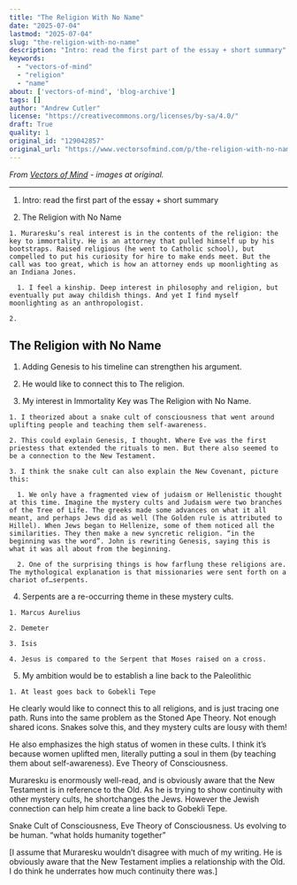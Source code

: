 ```yaml
---
title: "The Religion With No Name"
date: "2025-07-04"
lastmod: "2025-07-04"
slug: "the-religion-with-no-name"
description: "Intro: read the first part of the essay + short summary"
keywords:
  - "vectors-of-mind"
  - "religion"
  - "name"
about: ['vectors-of-mind', 'blog-archive']
tags: []
author: "Andrew Cutler"
license: "https://creativecommons.org/licenses/by-sa/4.0/"
draft: True
quality: 1
original_id: "129042857"
original_url: "https://www.vectorsofmind.com/p/the-religion-with-no-name"
---
```

*From [Vectors of Mind](https://www.vectorsofmind.com/p/the-religion-with-no-name) - images at original.*

---

  1. Intro: read the first part of the essay + short summary

  2. The Religion with No Name

    1. Muraresku’s real interest is in the contents of the religion: the key to immortality. He is an attorney that pulled himself up by his bootstraps. Raised religious (he went to Catholic school), but compelled to put his curiosity for hire to make ends meet. But the call was too great, which is how an attorney ends up moonlighting as an Indiana Jones.

      1. I feel a kinship. Deep interest in philosophy and religion, but eventually put away childish things. And yet I find myself moonlighting as an anthropologist.

    2. 


## The Religion with No Name


  1. Adding Genesis to his timeline can strengthen his argument. 

  2. He would like to connect this to The religion.

  3. My interest in Immortality Key was The Religion with No Name. 

    1. I theorized about a snake cult of consciousness that went around uplifting people and teaching them self-awareness.

    2. This could explain Genesis, I thought. Where Eve was the first priestess that extended the rituals to men. But there also seemed to be a connection to the New Testament. 

    3. I think the snake cult can also explain the New Covenant, picture this:

      1. We only have a fragmented view of judaism or Hellenistic thought at this time. Imagine the mystery cults and Judaism were two branches of the Tree of Life. The greeks made some advances on what it all meant, and perhaps Jews did as well (The Golden rule is attributed to Hillel). When Jews began to Hellenize, some of them noticed all the similarities. They then make a new syncretic religion. “in the beginning was the word”. John is rewriting Genesis, saying this is what it was all about from the beginning.

      2. One of the surprising things is how farflung these religions are. The mythological explanation is that missionaries were sent forth on a chariot of…serpents.

  4. Serpents are a re-occurring theme in these mystery cults.

    1. Marcus Aurelius

    2. Demeter

    3. Isis

    4. Jesus is compared to the Serpent that Moses raised on a cross.

  5. My ambition would be to establish a line back to the Paleolithic

    1. At least goes back to Gobekli Tepe




He clearly would like to connect this to all religions, and is just tracing one path. Runs into the same problem as the Stoned Ape Theory. Not enough shared icons. Snakes solve this, and they mystery cults are lousy with them!

He also emphasizes the high status of women in these cults. I think it’s because women uplifted men, literally putting a soul in them (by teaching them about self-awareness). Eve Theory of Consciousness.

Muraresku is enormously well-read, and is obviously aware that the New Testament is in reference to the Old. As he is trying to show continuity with other mystery cults, he shortchanges the Jews. However the Jewish connection can help him create a line back to Gobekli Tepe. 

Snake Cult of Consciousness, Eve Theory of Consciousness. Us evolving to be human. “what holds humanity together”

[I assume that Muraresku wouldn’t disagree with much of my writing. He is obviously aware that the New Testament implies a relationship with the Old. I do think he underrates how much continuity there was.]
